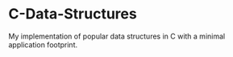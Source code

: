 # C-Data-Structures
My implementation of popular data structures in C with a minimal application footprint.
